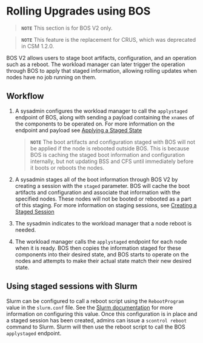 # Rolling Upgrades using BOS

> **`NOTE`** This section is for BOS V2 only.

<!-- -->
> **`NOTE`** This feature is the replacement for CRUS, which was deprecated in CSM 1.2.0.

BOS V2 allows users to stage boot artifacts, configuration, and an operation such as a reboot.
The workload manager can later trigger the operation through BOS to apply that staged information, allowing rolling updates when nodes have no job running on them.

## Workflow

1) A sysadmin configures the workload manager to call the `applystaged` endpoint of BOS, along with sending a payload containing the `xnames` of the components to be operated on.  For more information on the endpoint and payload see [Applying a Staged State](./Stage_Changes_with_BOS.md#applying-a-staged-state)

    > **`NOTE`** The boot artifacts and configuration staged with BOS will not be applied if the node is rebooted outside BOS.
    This is because BOS is caching the staged boot information and configuration internally, but not updating BSS and CFS until immediately before it boots or reboots the nodes.

1) A sysadmin stages all of the boot information through BOS V2 by creating a session with the `staged` parameter.
BOS will cache the boot artifacts and configuration and associate that information with the specified nodes. These nodes will not be booted or rebooted as a part of this staging.
For more information on staging sessions, see [Creating a Staged Session](./Stage_Changes_with_BOS.md#creating-a-staged-session)

1) The sysadmin indicates to the workload manager that a node reboot is needed.

1) The workload manager calls the `applystaged` endpoint for each node when it is ready.
BOS then copies the information staged for these components into their desired state, and BOS starts to operate on the nodes and attempts to make their actual state match their new desired state.

## Using staged sessions with Slurm

Slurm can be configured to call a reboot script using the `RebootProgram` value in the `slurm.conf` file.
See the [Slurm documentation](https://slurm.schedmd.com/slurm.conf.html#OPT_RebootProgram) for more information on configuring this value.
Once this configuration is in place and a staged session has been created, admins can issue a `scontrol reboot` command to Slurm.
Slurm will then use the reboot script to call the BOS `applystaged` endpoint.
